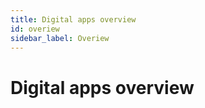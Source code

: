 ```yaml
---
title: Digital apps overview
id: overiew
sidebar_label: Overiew
---
```


# Digital apps overview




